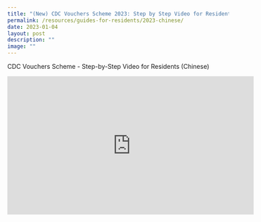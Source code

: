 ```yaml
---
title: "(New) CDC Vouchers Scheme 2023: Step by Step Video for Residents (Chinese)"
permalink: /resources/guides-for-residents/2023-chinese/
date: 2023-01-04
layout: post
description: ""
image: ""
---
```

CDC Vouchers Scheme - Step-by-Step Video for Residents (Chinese)


<iframe width="560" height="315" src="https://www.youtube.com/embed/1df0-GFcRio" title="YouTube video player" frameborder="0" allow="accelerometer; autoplay; clipboard-write; encrypted-media; gyroscope; picture-in-picture" allowfullscreen></iframe>